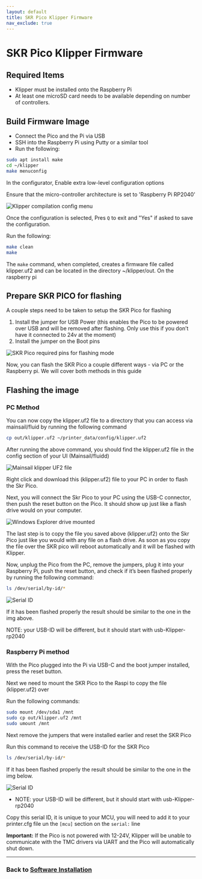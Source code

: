 ```yaml
---
layout: default
title: SKR Pico Klipper Firmware
nav_exclude: true
---
```


# SKR Pico Klipper Firmware

## Required Items

* Klipper must be installed onto the Raspberry Pi
* At least one microSD card needs to be available depending on number of controllers.

## Build Firmware Image

* Connect the Pico and the Pi via USB
* SSH into the Raspberry Pi using Putty or a similar tool
* Run the following:

```bash
sudo apt install make
cd ~/klipper
make menuconfig
```

In the configurator, Enable extra low-level configuration options

Ensure that the micro-controller architecture is set to 'Raspberry Pi RP2040'

![Klipper compilation config menu](./images/skrPico_klipper_menuconfig.png)

Once the configuration is selected, Pres `Q` to exit and "Yes" if asked to save the configuration.

Run the following:

```bash
make clean
make
```

The `make` command, when completed, creates a firmware file called klipper.uf2 and can be located in the directory ~/klipper/out. On the raspberry pi

## Prepare SKR PICO for flashing

A couple steps need to be taken to setup the SKR Pico for flashing

1. Install the jumper for USB Power (this enables the Pico to be powered over USB and will be removed after flashing. Only use this if you don’t have it connected to 24v at the moment)
2. Install the jumper on the Boot pins

![SKR Pico required pins for flashing mode](./images/SKR_Pico_Pin_Flashing.png)

Now, you can flash the SKR Pico a couple different ways - via PC or the Raspberry pi. We will cover both methods in this guide

## Flashing the image

### PC Method

You can now copy the klipper.uf2 file to a directory that you can access via mainsail/fluid by running the following command

```bash
cp out/klipper.uf2 ~/printer_data/config/klipper.uf2
```

After running the above command, you should find the klipper.uf2 file in the config section of your UI (Mainsail/fluidd)

![Mainsail klipper UF2 file](./images/Mainsail_klipperuf2_file.png)

Right click and download this (klipper.uf2) file to your PC in order to flash the Skr Pico.

Next, you will connect the Skr Pico to your PC using the USB-C connector, then push the reset button on the Pico.  It should show up just like a flash drive would on your computer.

![Windows Explorer drive mounted](./images/windows_explorer_mounted_drive.png)

The last step is to copy the file you saved above (klipper.uf2) onto the Skr Pico just like you would with any file on a flash drive. As soon as you copy the file over the SKR pico will reboot automatically and it will be flashed with Klipper.

Now, unplug the Pico from the PC, remove the jumpers, plug it into your Raspberry Pi, push the reset button, and check if it’s been flashed properly by running the following command:

```bash
ls /dev/serial/by-id/*
```

![Serial ID](./images/SKR_pico_by-id_output.png)

If it has been flashed properly the result should be similar to the one in the img above. 

NOTE: your USB-ID will be different, but it should start with usb-Klipper-rp2040

### Raspberry Pi method

With the Pico plugged into the Pi via USB-C and the boot jumper installed, press the reset button.

Next we need to mount the SKR Pico to the Raspi to copy the file (klipper.uf2) over

Run the following commands:

```bash
sudo mount /dev/sda1 /mnt
sudo cp out/klipper.uf2 /mnt
sudo umount /mnt
```

Next remove the jumpers that were installed earlier and reset the SKR Pico

Run this command to receive the USB-ID for the SKR Pico

```bash
ls /dev/serial/by-id/*
```

If it has been flashed properly the result should be similar to the one in the img below. 

![Serial ID](./images/SKR_pico_by-id_output.png)

* NOTE: your USB-ID will be different, but it should start with usb-Klipper-rp2040

Copy this serial ID, it is unique to your MCU, you will need to add it to your printer.cfg file un the `[mcu]` section on the `serial:` line

**Important:** If the Pico is not powered with 12-24V, Klipper will be unable to communicate with the TMC drivers via UART and the Pico will automatically shut down.

---

### Back to [Software Installation](./index.md#klipper-octoprint-configuration)
